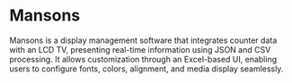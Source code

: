 # Mansons
Mansons is a display management software that integrates counter data with an LCD TV, presenting real-time information using JSON and CSV processing. It allows customization through an Excel-based UI, enabling users to configure fonts, colors, alignment, and media display seamlessly.
